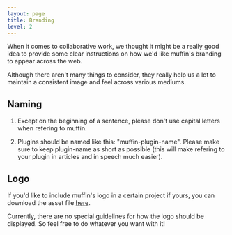```yaml
---
layout: page
title: Branding
level: 2
---
```


When it comes to collaborative work, we thought it might be a really good idea to provide some clear instructions on how we'd like muffin's branding to appear across the web.

Although there aren't many things to consider, they really help us a lot to maintain a consistent image and feel across various mediums.  

## Naming

1. Except on the beginning of a sentence, please don't use capital letters when refering to muffin.

2. Plugins should be named like this: "muffin-plugin-name". Please make sure to keep plugin-name as short as possible (this will make refering to your plugin in articles and in speech much easier).

## Logo

If you'd like to include muffin's logo in a certain project if yours, you can download the asset file [here](https://github.com/muffin/branding).

Currently, there are no special guidelines for how the logo should be displayed. So feel free to do whatever you want with it!
